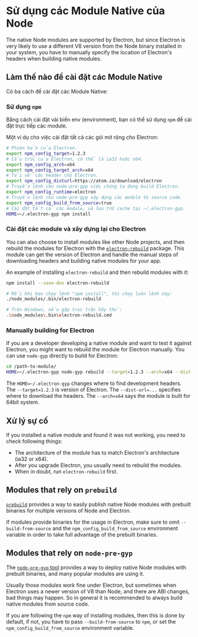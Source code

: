 # Sử dụng các Module Native của Node

The native Node modules are supported by Electron, but since Electron is very likely to use a different V8 version from the Node binary installed in your system, you have to manually specify the location of Electron's headers when building native modules.

## Làm thế nào để cài đặt các Module Native

Có ba cách để cài đặt các Module Native:

### Sử dụng `npm`

Bằng cách cài đặt vài biến env (environment), bạn có thể sử dụng `npm` để cài đặt trực tiếp các module.

Một ví dụ cho việc cài đặt tất cả các gói mở rộng cho Electron:

```sh
# Phiên bản của Electron.
export npm_config_target=1.2.3
# Cấu trúc của Electron, có thể là ia32 hoặc x64.
export npm_config_arch=x64
export npm_config_target_arch=x64
# Tải về các header cho Electron.
export npm_config_disturl=https://atom.io/download/electron
# Truyền lệnh cho node-pre-gyp việc chúng ta đang build Electron.
export npm_config_runtime=electron
# Truyền lệnh cho node-pre-gyp xây dựng các module từ source code.
export npm_config_build_from_source=true
# Cài đặt tất cả các module, và lưu trữ cache tại ~/.electron-gyp.
HOME=~/.electron-gyp npm install
```

### Cài đặt các module và xây dựng lại cho Electron

You can also choose to install modules like other Node projects, and then rebuild the modules for Electron with the [`electron-rebuild`](https://github.com/paulcbetts/electron-rebuild) package. This module can get the version of Electron and handle the manual steps of downloading headers and building native modules for your app.

An example of installing `electron-rebuild` and then rebuild modules with it:

```sh
npm install --save-dev electron-rebuild

# Mỗi khi bạn chạy lệnh "npm install", thì chạy luôn lệnh này:
./node_modules/.bin/electron-rebuild

# Trên Windows, nếu gặp trục trặc hãy thử:
.\node_modules\.bin\electron-rebuild.cmd
```

### Manually building for Electron

If you are a developer developing a native module and want to test it against Electron, you might want to rebuild the module for Electron manually. You can use `node-gyp` directly to build for Electron:

```sh
cd /path-to-module/
HOME=~/.electron-gyp node-gyp rebuild --target=1.2.3 --arch=x64 --dist-url=https://atom.io/download/electron
```

The `HOME=~/.electron-gyp` changes where to find development headers. The `--target=1.2.3` is version of Electron. The `--dist-url=...` specifies where to download the headers. The `--arch=x64` says the module is built for 64bit system.

## Xử lý sự cố

If you installed a native module and found it was not working, you need to check following things:

* The architecture of the module has to match Electron's architecture (ia32 or x64).
* After you upgrade Electron, you usually need to rebuild the modules.
* When in doubt, run `electron-rebuild` first.

## Modules that rely on `prebuild`

[`prebuild`](https://github.com/mafintosh/prebuild) provides a way to easily publish native Node modules with prebuilt binaries for multiple versions of Node and Electron.

If modules provide binaries for the usage in Electron, make sure to omit `--build-from-source` and the `npm_config_build_from_source` environment variable in order to take full advantage of the prebuilt binaries.

## Modules that rely on `node-pre-gyp`

The [`node-pre-gyp` tool](https://github.com/mapbox/node-pre-gyp) provides a way to deploy native Node modules with prebuilt binaries, and many popular modules are using it.

Usually those modules work fine under Electron, but sometimes when Electron uses a newer version of V8 than Node, and there are ABI changes, bad things may happen. So in general it is recommended to always build native modules from source code.

If you are following the `npm` way of installing modules, then this is done by default, if not, you have to pass `--build-from-source` to `npm`, or set the `npm_config_build_from_source` environment variable.